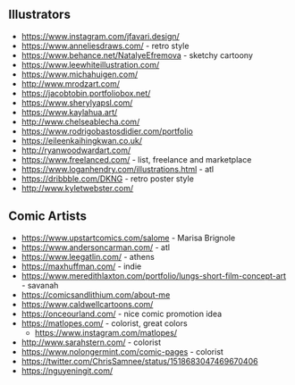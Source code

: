 

## Illustrators
* https://www.instagram.com/jfavari.design/
* https://www.anneliesdraws.com/ - retro style
* https://www.behance.net/NatalyeEfremova - sketchy cartoony
* https://www.leewhiteillustration.com/
* https://www.michahuigen.com/
* http://www.mrodzart.com/
* https://jacobtobin.portfoliobox.net/
* https://www.sherylyapsl.com/
* https://www.kaylahua.art/
* http://www.chelseablecha.com/
* https://www.rodrigobastosdidier.com/portfolio
* https://eileenkaihingkwan.co.uk/
* http://ryanwoodwardart.com/
* https://www.freelanced.com/ - list, freelance and marketplace
* https://www.loganhendry.com/illustrations.html - atl
* https://dribbble.com/DKNG - retro poster style
* http://www.kyletwebster.com/

## Comic Artists
* https://www.upstartcomics.com/salome - Marisa Brignole
* https://www.andersoncarman.com/ - atl
* https://www.leegatlin.com/ - athens
* https://maxhuffman.com/ - indie
* https://www.meredithlaxton.com/portfolio/lungs-short-film-concept-art - savanah
* https://comicsandlithium.com/about-me
* https://www.caldwellcartoons.com/
* https://onceourland.com/ - nice comic promotion idea
* https://matlopes.com/ - colorist, great colors 
    * https://www.instagram.com/matlopes/
* http://www.sarahstern.com/ - colorist
* https://www.nolongermint.com/comic-pages - colorist
* https://twitter.com/ChrisSamnee/status/1518683047469670406
* https://nguyeningit.com/